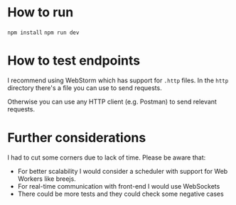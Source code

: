 # How to run
`npm install`
`npm run dev`

# How to test endpoints
I recommend using WebStorm which has support for `.http` files. In the `http` directory there's a file you can use to send requests.

Otherwise you can use any HTTP client (e.g. Postman) to send relevant requests.

# Further considerations
I had to cut some corners due to lack of time. Please be aware that:

- For better scalability I would consider a scheduler with support for Web Workers like breejs.
- For real-time communication with front-end I would use WebSockets
- There could be more tests and they could check some negative cases
